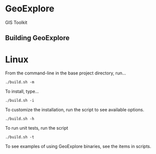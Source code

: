 GeoExplore
==========

GIS Toolkit


Building GeoExplore
-------------------

# Linux #

From the command-line in the base project directory, run...

    ./build.sh -m 

To install, type...
    
    ./build.sh -i

To customize the installation, run the script to see available options.

    ./build.sh -h

To run unit tests, run the script

    ./build.sh -t

To see examples of using GeoExplore binaries, see the items in scripts.

